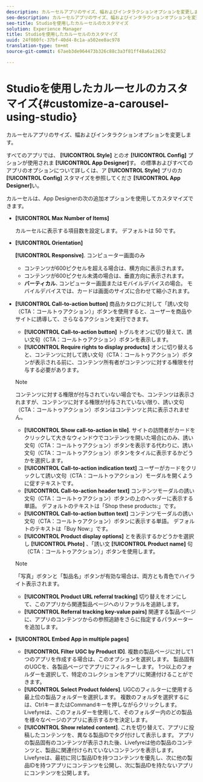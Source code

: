 ```yaml
---
description: カルーセルアプリのサイズ、幅およびインタラクションオプションを変更します。
seo-description: カルーセルアプリのサイズ、幅およびインタラクションオプションを変更します。
seo-title: Studioを使用したカルーセルのカスタマイズ
solution: Experience Manager
title: Studioを使用したカルーセルのカスタマイズ
uuid: 24f080fc-37bf-40d4-8c1a-a502ee8ac978
translation-type: tm+mt
source-git-commit: 67aeb3de964473b326c88c3a3f81ff48a6a12652

---
```



# Studioを使用したカルーセルのカスタマイズ{#customize-a-carousel-using-studio}

カルーセルアプリのサイズ、幅およびインタラクションオプションを変更します。

すべてのアプリでは、 **[!UICONTROL Style]** とのオ **[!UICONTROL Config]** プションが使用されま **[!UICONTROL App Designer]**&#x200B;す。 の標準およびすべてのアプリのオプションについて詳しくは、ア **[!UICONTROL Style]** プリのカ **[!UICONTROL Config]** スタマイズを参照してくださ **[!UICONTROL App Designer]**&#x200B;い。

カルーセルは、App Designerの次の追加オプションを使用してカスタマイズできます。

* **[!UICONTROL Max Number of Items]**

   カルーセルに表示する項目数を設定します。 デフォルトは 50 です。

* **[!UICONTROL Orientation]**

   **[!UICONTROL Responsive]**. コンピューター画面のみ

   * コンテンツが600ピクセルを超える場合は、横方向に表示されます。
   * コンテンツが600ピクセル未満の場合は、垂直方向に表示されます。
   * **バーティカル.** コンピューター画面またはモバイルデバイスの場合。 モバイルデバイスでは、カードは画面のサイズに合わせて縮小されます。

* **[!UICONTROL Call-to-action button]** 商品カタログに対して「誘い文句（CTA：コールトゥアクション）」ボタンを使用すると、ユーザーを商品やサイトに誘導して、さらなるアクションを実行できます。

   * **[!UICONTROL Call-to-action button]** トグルをオンに切り替えて、誘い文句（CTA：コールトゥアクション）ボタンを表示します。
   * **[!UICONTROL Require rights to display products]** オンに切り替えると、コンテンツに対して誘い文句（CTA：コールトゥアクション）ボタンが表示される前に、コンテンツ所有者がコンテンツに対する権限を付与する必要があります。
   >[!NOTE]
   >
   >コンテンツに対する権限が付与されていない場合でも、コンテンツは表示されますが、コンテンツに対する権限が付与されていない限り、誘い文句（CTA：コールトゥアクション）ボタンはコンテンツと共に表示されません。

   * **[!UICONTROL Show call-to-action in tile]**. サイトの訪問者がカードをクリックして大きなウィンドウでコンテンツを開いた場合にのみ、誘い文句（CTA：コールトゥアクション）ボタンを表示する代わりに、誘い文句（CTA：コールトゥアクション）ボタンをタイルに表示するかどうかを選択します。
   * **[!UICONTROL Call-to-action indication text]** ユーザーがカードをクリックして誘い文句（CTA：コールトゥアクション）モーダルを開くように促すテキストです。
   * **[!UICONTROL Call-to-action header text]** コンテンツモーダルの誘い文句（CTA：コールトゥアクション）ボタンの上のヘッダーに表示する単語。 デフォルトのテキストは「Shop these products:」です。
   * **[!UICONTROL Call-to-action button text]** コンテンツモーダルの誘い文句（CTA：コールトゥアクション）ボタンに表示する単語。 デフォルトのテキストは「Buy Now:」です。
   * **[!UICONTROL Product display options]** とを表示するかどうかを選択し **[!UICONTROL Photo]** 、「誘い文 **[!UICONTROL Product name]** 句（CTA：コールトゥアクション）」ボタンを使用します。
   >[!NOTE]
   >
   >「写真」ボタンと「製品名」ボタンが有効な場合は、両方とも青色でハイライト表示されます。

   * **[!UICONTROL Product URL referral tracking]** 切り替えをオンにして、このアプリから関連製品ページへのリファラルを追跡します。
   * **[!UICONTROL Referral tracking key-value pairs]** 関連する製品ページに、アプリのコンテンツからの参照追跡をさらに指定するパラメーターを追加します。



* **[!UICONTROL Embed App in multiple pages]**

   * **[!UICONTROL Filter UGC by Product ID]**. 複数の製品ページに対して1つのアプリを作成する場合は、このオプションを選択します。 製品固有のUGCを、各製品ページでアプリにフィルターします。 1つ以上のフォルダーを選択して、特定のコレクションをアプリに関連付けることができます。
   * **[!UICONTROL Select Product folders]**. UGCのフィルターに使用する最上位の製品フォルダーを選択します。 複数のフォルダを選択するには、CtrlキーまたはCommandキーを押しながらクリックします。 Livefyreは、このフォルダーを使用して、そのフォルダー内のどの製品を様々なページのアプリに表示するかを決定します。
   * **[!UICONTROL Show related content]**. これを切り替えて、アプリに投稿したコンテンツを、異なる製品IDでタグ付けして表示します。 アプリの製品固有のコンテンツが表示された後、Livefyreは他の製品のコンテンツと、製品に関連付けられていないコンテンツを表示します。 Livefyreは、最初に同じ製品IDを持つコンテンツを優先し、次に他の製品IDを持つアプリにコンテンツを公開し、次に製品IDを持たないアプリにコンテンツを公開します。
